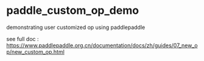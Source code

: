 # paddle_custom_op_demo
demonstrating user customized op using paddlepaddle

see full doc : https://www.paddlepaddle.org.cn/documentation/docs/zh/guides/07_new_op/new_custom_op.html
